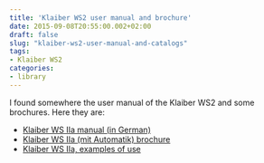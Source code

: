 ```yaml
---
title: 'Klaiber WS2 user manual and brochure'
date: 2015-09-08T20:55:00.002+02:00
draft: false
slug: "klaiber-ws2-user-manual-and-catalogs"
tags:
- Klaiber WS2
categories:
- library
---
```



I found somewhere the user manual of the Klaiber WS2 and some brochures. Here they are:


*   [Klaiber WS IIa manual (in German)](/pdfs/Klaiber-WS2-manual.pdf)
*   [Klaiber WS IIa (mit Automatik) brochure](/pdfs/klaiber-brochure.pdf)
*   [Klaiber WS IIa, examples of use](/pdfs/klaiber-tooling.pdf)

